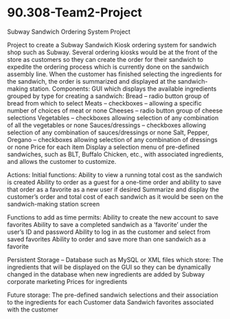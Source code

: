 90.308-Team2-Project
====================

Subway Sandwich Ordering System Project

Project to create a Subway Sandwich Kiosk ordering system for sandwich shop such as Subway.  Several ordering kiosks would be at the front of the store as customers so they can create the order for their sandwich to expedite the ordering process which is currently done on the sandwich assembly line.   When the customer has finished selecting the ingredients for the sandwich, the order is summarized and displayed at the sandwich-making station.
Components:
GUI which displays the available ingredients grouped by type for creating a sandwich:
Bread – radio button group of bread from which to select
Meats – checkboxes – allowing a specific number of choices of meat or none
Cheeses – radio button group of cheese selections
Vegetables – checkboxes allowing selection of any combination of all the vegetables or none
Sauces/dressings – checkboxes allowing selection of any combination of sauces/dressings or none
Salt, Pepper, Oregano – checkboxes allowing selection of any combination of dressings or none
Price for each item
Display a selection menu of pre-defined sandwiches, such as BLT, Buffalo Chicken, etc., with associated ingredients, and allows the customer to customize.
 
Actions:
Initial functions:
Ability to view a running total cost as the sandwich is created
Ability to order as a guest for a one-time order and ability to save that order as a favorite as a new user if desired
Summarize and display the customer’s order and total cost of each sandwich as it would be seen on the sandwich-making station screen

Functions to add as time permits:
Ability to create the new account to save favorites
Ability to save a completed sandwich as a ‘favorite’ under the user’s ID and password
Ability to log in as the customer and select from saved favorites
Ability to order and save more than one sandwich as a favorite 
 

Persistent Storage – Database such as MySQL or XML files which store:
The ingredients that will be displayed on the GUI so they can be dynamically changed in the database when new ingredients are added by Subway corporate marketing
Prices for ingredients

Future storage:
The pre-defined sandwich selections and their association to the ingredients for each
Customer data
Sandwich favorites associated with the customer
